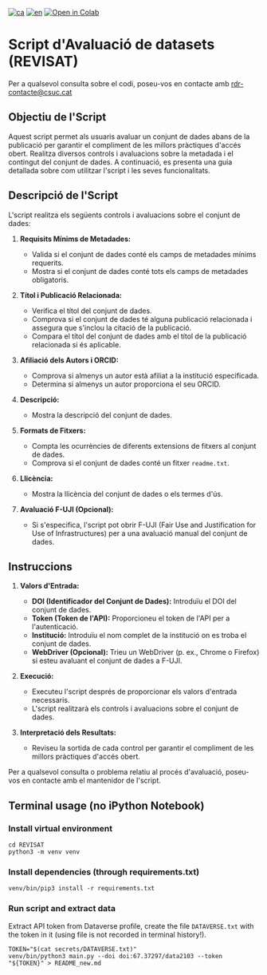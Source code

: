 [![ca](https://img.shields.io/badge/lang-ca-blue.svg)](https://github.com/CSUC/RDR-scripts/blob/main/REVISAT/README.md)
[![en](https://img.shields.io/badge/lang-en-green.svg)](https://github.com/CSUC/RDR-scripts/blob/main/REVISAT/README_ENG.md)
[![Open in Colab](https://colab.research.google.com/assets/colab-badge.svg)](https://colab.research.google.com/github/CSUC/RDR-scripts/blob/main/REVISAT/REVISAT_script.ipynb)

# Script d'Avaluació de datasets (REVISAT)
Per a qualsevol consulta sobre el codi, poseu-vos en contacte amb rdr-contacte@csuc.cat

## Objectiu de l'Script

Aquest script permet als usuaris avaluar un conjunt de dades abans de la publicació per garantir el compliment de les millors pràctiques d'accés obert. Realitza diversos controls i avaluacions sobre la metadada i el contingut del conjunt de dades. A continuació, es presenta una guia detallada sobre com utilitzar l'script i les seves funcionalitats.

## Descripció de l'Script

L'script realitza els següents controls i avaluacions sobre el conjunt de dades:

1. **Requisits Mínims de Metadades:**
    - Valida si el conjunt de dades conté els camps de metadades mínims requerits.
    - Mostra si el conjunt de dades conté tots els camps de metadades obligatoris.

2. **Títol i Publicació Relacionada:**
    - Verifica el títol del conjunt de dades.
    - Comprova si el conjunt de dades té alguna publicació relacionada i assegura que s'inclou la citació de la publicació.
    - Compara el títol del conjunt de dades amb el títol de la publicació relacionada si és aplicable.

3. **Afiliació dels Autors i ORCID:**
    - Comprova si almenys un autor està afiliat a la institució especificada.
    - Determina si almenys un autor proporciona el seu ORCID.

4. **Descripció:**
    - Mostra la descripció del conjunt de dades.

5. **Formats de Fitxers:**
    - Compta les ocurrències de diferents extensions de fitxers al conjunt de dades.
    - Comprova si el conjunt de dades conté un fitxer `readme.txt`.

6. **Llicència:**
    - Mostra la llicència del conjunt de dades o els termes d'ús.

7. **Avaluació F-UJI (Opcional):**
    - Si s'especifica, l'script pot obrir F-UJI (Fair Use and Justification for Use of Infrastructures) per a una avaluació manual del conjunt de dades.

## Instruccions

1. **Valors d'Entrada:**
    - **DOI (Identificador del Conjunt de Dades):** Introduïu el DOI del conjunt de dades.
    - **Token (Token de l'API):** Proporcioneu el token de l'API per a l'autenticació.
    - **Institució:** Introduïu el nom complet de la institució on es troba el conjunt de dades.
    - **WebDriver (Opcional):** Trieu un WebDriver (p. ex., Chrome o Firefox) si esteu avaluant el conjunt de dades a F-UJI.

2. **Execució:**
    - Executeu l'script després de proporcionar els valors d'entrada necessaris.
    - L'script realitzarà els controls i avaluacions sobre el conjunt de dades.

3. **Interpretació dels Resultats:**
    - Reviseu la sortida de cada control per garantir el compliment de les millors pràctiques d'accés obert.

Per a qualsevol consulta o problema relatiu al procés d'avaluació, poseu-vos en contacte amb el mantenidor de l'script.


## Terminal usage (no iPython Notebook) 

### Install virtual environment
```shell
cd REVISAT
python3 -m venv venv
```

### Install dependencies (through requirements.txt)
```shell
venv/bin/pip3 install -r requirements.txt
```

### Run script and extract data
Extract API token from Dataverse profile, create the file `DATAVERSE.txt` with the token in it (using file is not 
recorded in terminal history!).

```shell
TOKEN="$(cat secrets/DATAVERSE.txt)"
venv/bin/python3 main.py --doi doi:67.37297/data2103 --token "${TOKEN}" > README_new.md
```



